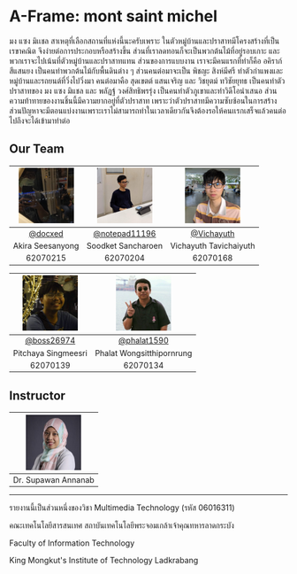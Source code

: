 # A-Frame: mont saint michel
มง แซง มิเเชล สาเหตุที่เลือกสถานที่แห่งนี้นะครับเพราะ ในตัวหมู่บ้านและปราสาทมีโครงสร้างที่เป็นเรขาคณิต จึงง่ายต่อการประกอบหรือสร้างขึ้น ส่วนที่เราลดทอนก็จะเป็นพวกต้นไม้ที่อยู่รอบเกาะ และพวกเราจะไปเน้นที่ตัวหมู่บ้านและปราสาทแทน ส่วนของการแบบงาน เราจะมีคนแรกที่ทำก็คือ อคิราภ์ สีแสนยง เป็นคนทำพวกต้นไม้กับพื้นดินต่าง ๆ ส่วนคนต่อมาจะเป็น พิชญะ สิงห์มีศรี ทำตัวกำแพงและหมู่บ้านและรถยนต์ที่วิ่งไปวิ่งมา คนต่อมาคือ สุดเขตต์ แสนเจริญ และ วิชยุตม์ ทวิชัยยุทธ เป็นคนทำตัวปราสาทของ มง แซง มิแชล และ พลัฏฐ์ วงศ์สิทธิพรรุ่ง เป็นคนทำตัวภูเขาและทำวิดีโอนำเสนอ ส่วนความท้าทายของงานชิ้นนี้มีความยากอยู่ที่ตัวปราสาท เพราะว่าตัวปราสาทมีความซับซ้อนในการสร้าง ส่วนปัญหาจะมีตอนแบ่งงานเพราะเราไม่สามารถทำในเวลาเดียวกันจึงต้องรอให้คนเเรกเสร็จแล้วคนต่อไปถึงจะได้เข้ามาทำต่อ

## Our Team
| <img src="https://raw.githubusercontent.com/docxed/A-Frame-mont-saint-michel/master/img/215.jpg" width="100" height="100"> | <img src="https://raw.githubusercontent.com/docxed/A-Frame-mont-saint-michel/master/img/204.jpg" width="100" height="100"> | <img src="https://raw.githubusercontent.com/docxed/A-Frame-mont-saint-michel/master/img/168.jpg" width="100" height="100"> |
| :------------: | :------------: | :------------: |
| [@docxed](https://github.com/docxed "@docxed") | [@notepad11196](https://github.com/notepad11196 "@notepad11196") | [@Vichayuth](https://github.com/Vichayuth "@Vichayuth") |
| Akira Seesanyong | Soodket Sancharoen	 | Vichayuth Tavichaiyuth |
| 62070215 | 62070204 | 62070168 |

| <img src="https://raw.githubusercontent.com/docxed/A-Frame-mont-saint-michel/master/img/139.jpg" width="100" height="100"> | <img src="https://raw.githubusercontent.com/docxed/A-Frame-mont-saint-michel/master/img/134.jpg" width="100" height="100"> |
| :------------: | :------------: |
| [@boss26974](https://github.com/boss26974 "@boss26974") | [@phalat1590](https://github.com/phalat1590 "@phalat1590") |
| Pitchaya Singmeesri | Phalat Wongsitthipornrung |
| 62070139 | 62070134 |

## Instructor
| <img src="https://raw.githubusercontent.com/docxed/A-Frame-mont-saint-michel/master/img/spw.jpg" width="100" height="100"> |
| :------------: |
| Dr. Supawan Annanab |


------------

รายงานนี้เป็นส่วนหนึ่งของวิชา Multimedia Technology (รหัส 06016311)

คณะเทคโนโลยีสารสนเทศ สถาบันเทคโนโลยีพระจอมเกล้าเจ้าคุณทหารลาดกระบัง

Faculty of Information Technology

King Mongkut's Institute of Technology Ladkrabang
